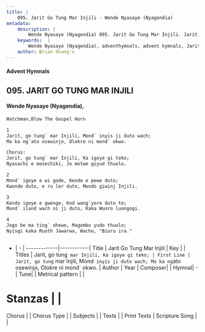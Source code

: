 ```yaml
---
title: |
    095. Jarit Go Tung Mar Injili - Wende Nyasaye (Nyagendia)
metadata:
    description: |
        Wende Nyasaye (Nyagendia) 095. Jarit Go Tung Mar Injili. Jarit, go tung` mar Injili, Mond` inyis ji duto wach; Ma ka ng`ato osewinjo, Olokre ni mond` okwo.  Chorus: Jarit, go tung` mar Injili, Ka igoye gi teko; Nyasachi e mosechiki, Jo motwe giyud thuolo.  
    keywords:  |
        Wende Nyasaye (Nyagendia), adventhymnals, advent hymnals, Jarit Go Tung Mar Injili, Jarit, go tung` mar Injili, Mond` inyis ji duto wach; Ma ka ng`ato osewinjo, Olokre ni mond` okwo.. Jarit, go tung` mar Injili, Ka igoye gi teko;
    author: Brian Onang'o
---
```


#### Advent Hymnals
## 095. JARIT GO TUNG MAR INJILI
####  Wende Nyasaye (Nyagendia),

```txt
Watchman,Blow The Gospel Horn

1
Jarit, go tung` mar Injili, Mond` inyis ji duto wach;
Ma ka ng`ato osewinjo, Olokre ni mond` okwo.

Chorus:
Jarit, go tung` mar Injili, Ka igoye gi teko;
Nyasachi e mosechiki, Jo motwe giyud thuolo.

2
Mond` igoye e wi gode, Kendo e pewe duto;
Kwonde duto, e ru ler duto, Mondo giwinj Injili.

3
Kendo igoye e gwenge, Kod wang`yore duto te;
Mond` iland wach ni ji duto, Kaka Wuoro luongogi.

4
Jogo be ma ting` ohewo, Magombo yudo thuolo;
Nyisgi kaka Ruoth Jawarwa, Wacho, "Biuru ira."



```

- |   -  |
-------------|------------|
Title | Jarit Go Tung Mar Injili |
Key |  |
Titles | Jarit, go tung` mar Injili, Ka igoye gi teko; |
First Line | Jarit, go tung` mar Injili, Mond` inyis ji duto wach; Ma ka ng`ato osewinjo, Olokre ni mond` okwo. |
Author | 
Year | 
Composer| |
Hymnal|  - |
Tune|  |
Metrical pattern | |
# Stanzas |  |
Chorus |  |
Chorus Type |  |
Subjects | |
Texts |  |
Print Texts | 
Scripture Song |  |
    
